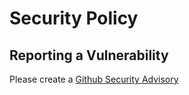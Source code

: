 # Security Policy

## Reporting a Vulnerability

Please create a [Github Security Advisory](https://github.com/nanobrowser/nanobrowser/security/advisories/new)
